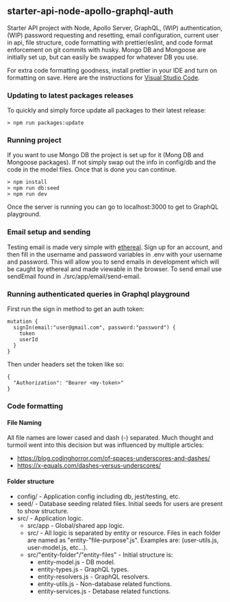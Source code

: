 ## starter-api-node-apollo-graphql-auth

Starter API project with Node, Apollo Server, GraphQL, (WIP) authentication, (WIP) password requesting and resetting, email configuration, current user in api, file structure, code formatting with prettier/eslint, and code format enforcement on git commits with husky. Mongo DB and Mongoose are initially set up, but can easily be swapped for whatever DB you use.

For extra code formatting goodness, install prettier in your IDE and turn on formatting on save. Here are the instructions for [Visual Studio Code](https://github.com/prettier/prettier-vscode).

### Updating to latest packages releases

To quickly and simply force update all packages to their latest release:

```
> npm run packages:update
```

### Running project
If you want to use Mongo DB the project is set up for it (Mong DB and Mongoose packages). If not simply swap out the info in config/db and the code in the model files. Once that is done you can continue.

```
> npm install
> npm run db:seed
> npm run dev
```

Once the server is running you can go to localhost:3000 to get to GraphQL playground.

### Email setup and sending
Testing email is made very simple with [ethereal](https://ethereal.email/). Sign up for an account, and then fill in the username and password variables in .env with your username and password. This will allow you to send emails in development which will be caught by ethereal and made viewable in the browser. To send email use sendEmail found in ./src/app/email/send-email.

### Running authenticated queries in Graphql playground

First run the sign in method to get an auth token:

```
mutation {
  signIn(email:"user@gmail.com", password:"password") {
    token
    userId
  }
}
```

Then under headers set the token like so:

```
{
  "Authorization": "Bearer <my-token>"
}
```

### Code formatting

#### File Naming

All file names are lower cased and dash (-) separated. Much thought and turmoil went into this decision but was influenced by multiple articles:

- https://blog.codinghorror.com/of-spaces-underscores-and-dashes/
- https://x-equals.com/dashes-versus-underscores/

#### Folder structure

- config/ - Application config including db, jest/testing, etc.
- seed/ - Database seeding related files. Initial seeds for users are present to show structure.
- src/ - Application logic.
  - src/app - Global/shared app logic.
  - src/<entity-folder> - All logic is separated by entity or resource. Files in each folder are named as "entity-"file-purpose".js". Examples are: (user-utils.js, user-model.js, etc...).
  - src/"entity-folder"/"entity-files" - Initial structure is:
    - entity-model.js - DB model.
    - entity-types.js - GraphQL types.
    - entity-resolvers.js - GraphQL resolvers.
    - entity-utils.js - Non-database related functions.
    - entity-services.js - Detabase related functions.
